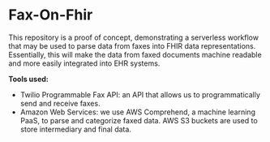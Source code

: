 # Fax-On-Fhir

This repository is a proof of concept, demonstrating a serverless workflow that may be used to parse data from faxes into FHIR data representations. Essentially, this will make the data from faxed documents machine readable and more easily integrated into EHR systems.

**Tools used:**
* Twilio Programmable Fax API: an API that allows us to programmatically send and receive faxes. 
* Amazon Web Services: we use AWS Comprehend, a machine learning PaaS, to parse and categorize faxed data. AWS S3 buckets are used to store intermediary and final data. 

